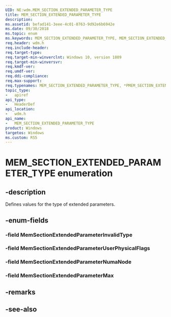 ```yaml
---
UID: NE:wdm.MEM_SECTION_EXTENDED_PARAMETER_TYPE
title: MEM_SECTION_EXTENDED_PARAMETER_TYPE
description: 
ms.assetid: befad141-3eee-4c01-8763-9d92e6b6942e
ms.date: 09/30/2018
ms.topic: enum
ms.keywords: MEM_SECTION_EXTENDED_PARAMETER_TYPE, MEM_SECTION_EXTENDED_PARAMETER_TYPE, *PMEM_SECTION_EXTENDED_PARAMETER_TYPE, 
req.header: wdm.h
req.include-header: 
req.target-type:
req.target-min-winverclnt: Windows 10, version 1809
req.target-min-winversvr:
req.kmdf-ver:
req.umdf-ver:
req.ddi-compliance:
req.max-support:
req.typenames: MEM_SECTION_EXTENDED_PARAMETER_TYPE, *PMEM_SECTION_EXTENDED_PARAMETER_TYPE
topic_type: 
-	apiref
api_type: 
-	HeaderDef
api_location: 
-	wdm.h
api_name: 
-	MEM_SECTION_EXTENDED_PARAMETER_TYPE
product: Windows
targetos: Windows
ms.custom: RS5
---
```


# MEM_SECTION_EXTENDED_PARAMETER_TYPE enumeration

## -description
Defines values for the type of extended parameters.


## -enum-fields

### -field MemSectionExtendedParameterInvalidType 
### -field MemSectionExtendedParameterUserPhysicalFlags 
### -field MemSectionExtendedParameterNumaNode 
### -field MemSectionExtendedParameterMax 

## -remarks

## -see-also
